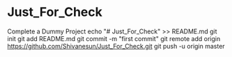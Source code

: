 # Just_For_Check
Complete a Dummy Project
echo "# Just_For_Check" >> README.md
git init
git add README.md
git commit -m "first commit"
git remote add origin https://github.com/Shivanesun/Just_For_Check.git
git push -u origin master

